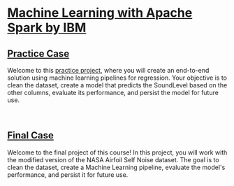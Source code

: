 # [Machine Learning with Apache Spark by IBM](https://www.coursera.org/learn/machine-learning-with-apache-spark/ungradedLti/6Zy8D/practice-project-create-a-machine-learning-pipeline-for-a-regression-project)

## **[Practice Case](https://www.coursera.org/learn/machine-learning-with-apache-spark/supplement/VrMkz/practice-project-overview)**
Welcome to this [practice project](https://github.com/Kmohamedalie/sparkML-projects/blob/master/Practice_Project.ipynb), where you will create an end-to-end solution using machine learning pipelines for regression. Your objective is to clean the dataset, create a model that predicts the SoundLevel based on the other columns, evaluate its performance, and persist the model for future use.

<br>

## **[Final Case](https://www.coursera.org/learn/machine-learning-with-apache-spark/supplement/DCKKu/final-project-overview)**
Welcome to the final project of this course! In this project, you will work with the modified version of the NASA Airfoil Self Noise dataset. The goal is to clean the dataset, create a Machine Learning pipeline, evaluate the model's performance, and persist it for future use.
